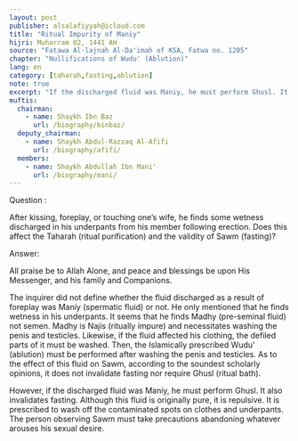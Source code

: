 ```yaml
---
layout: post
publisher: alsalafiyyah@icloud.com
title: "Ritual Impurity of Maniy"
hijri: Muharram 02, 1441 AH
source: "Fatawa Al-lajnah Al-Da'imah of KSA, Fatwa no. 1205"
chapter: "Nullifications of Wudu' (Ablution)"
lang: en
category: [taharah,fasting,ablution]
note: true
excerpt: "If the discharged fluid was Maniy, he must perform Ghusl. It also invalidates fasting. Although this fluid is originally pure, it is repulsive."
muftis:
  chairman: 
    - name: Shaykh Ibn Baz
      url: /biography/binbaz/
  deputy_chairman: 
    - name: Shaykh Abdul-Razzaq Al-Afifi
      url: /biography/afifi/
  members: 
    - name: Shaykh Abdullah Ibn Mani'
      url: /biography/mani/
---
```


Question : 

After kissing, foreplay, or touching one’s wife, he finds some wetness discharged in his underpants from his member following erection. Does this affect the Taharah (ritual purification) and the validity of Sawm (fasting)?

Answer: 

All praise be to Allah Alone, and peace and blessings be upon His Messenger, and his family and Companions.

The inquirer did not define whether the fluid discharged as a result of foreplay was Maniy (spermatic fluid) or not. He only mentioned that he finds wetness in his underpants. It seems that he finds Madhy (pre-seminal fluid) not semen. Madhy is Najis (ritually impure) and necessitates washing the penis and testicles. Likewise, if the fluid affected his clothing, the defiled parts of it must be washed. Then, the Islamically prescribed Wudu’ (ablution) must be performed after washing the penis and testicles. As to the effect of this fluid on Sawm, according to the soundest scholarly opinions, it does not invalidate fasting nor require Ghusl (ritual bath).

However, if the discharged fluid was Maniy, he must perform Ghusl. It also invalidates fasting. Although this fluid is originally pure, it is repulsive. It is prescribed to wash off the contaminated spots on clothes and underpants. The person observing Sawm must take precautions abandoning whatever arouses his sexual desire.


